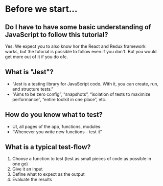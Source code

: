 # Before we start...

## Do I have to have some basic understanding of JavaScript to follow this tutorial?
Yes. We expect you to also know hor the React and Redux framework works, but the tutorial is possible to follow even if you don't. 
But you would get more out of it if you do ofc. 

## What is "Jest"?
- “Jest is a  testing library for JavaScript code. With it, you can create, run, and structure tests.”
- “Aims to be zero config”, “snapshots”, “isolation of tests to maximize performance”, “entire toolkit in one place”, etc. 

## How do you know what to test?
- UI, all pages of the app, functions, modules 
- “Whenever you write new functions - test it”

 ## What is a typical test-flow?
1. Choose a function to test (test as small pieces of code as possible in one go)
2. Give it an input
3. Define what to expect as the output
4. Evaluate the results 

